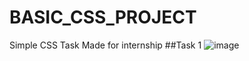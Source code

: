 # BASIC_CSS_PROJECT
Simple CSS Task Made for internship
##Task 1
![image](https://github.com/ranjan3nov/BASIC_CSS_PROJECT/assets/95731961/7667a9ea-9572-4ddc-8208-45252d918a10)


